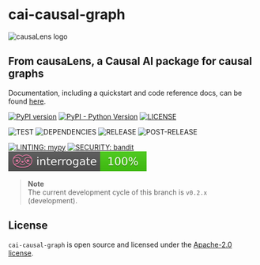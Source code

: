 # cai-causal-graph

![causaLens logo](https://github.com/causalens/cai-causal-graph/blob/main/cl-logo.png?raw=true)

## From causaLens, a Causal AI package for causal graphs
Documentation, including a quickstart and code reference docs, can be found [here](https://causalgraph.causalens.com/).

[![PyPI version](https://img.shields.io/pypi/v/cai-causal-graph.svg?color=informational)](https://pypi.org/project/cai-causal-graph/)
[![PyPI - Python Version](https://img.shields.io/pypi/pyversions/cai-causal-graph.svg?color=informational)](https://pypi.org/project/cai-causal-graph/)
[![LICENSE](https://img.shields.io/badge/License-Apache_2.0-informational.svg)](https://www.apache.org/licenses/LICENSE-2.0)

![TEST](https://github.com/causalens/cai-causal-graph/workflows/MAIN-CHECKS/badge.svg?branch=main)
![DEPENDENCIES](https://github.com/causalens/cai-causal-graph/workflows/DEPENDENCIES-CHECKS/badge.svg?branch=main) 
![RELEASE](https://github.com/causalens/cai-causal-graph/workflows/RELEASE/badge.svg) 
![POST-RELEASE](https://github.com/causalens/cai-causal-graph/workflows/POST-RELEASE/badge.svg?branch=main) 

[![LINTING: mypy](https://img.shields.io/badge/Linting-mypy-informational.svg)](https://mypy-lang.org/)
[![SECURITY: bandit](https://img.shields.io/badge/Security-bandit-informational.svg)](https://github.com/PyCQA/bandit)
![INTERROGATE](https://github.com/causalens/cai-causal-graph/blob/main/interrogate_badge.svg?raw=true)

> **Note**  
> The current development cycle of this branch is `v0.2.x` (development).
 
## License

`cai-causal-graph` is open source and licensed under the [Apache-2.0 license](https://github.com/causalens/cai-causal-graph/blob/main/LICENSE).
